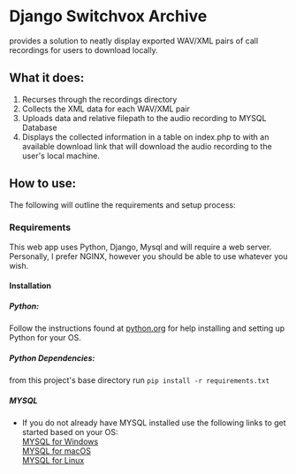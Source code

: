 # Django Switchvox Archive
provides a solution to neatly display exported WAV/XML pairs of call recordings for users to download locally.

## What it does:
  1. Recurses through the recordings directory
  2. Collects the XML data for each WAV/XML pair
  3. Uploads data and relative filepath to the audio recording to MYSQL Database
  4. Displays the collected information in a table on index.php to with an available download link that will download the audio recording to the user's local machine. 

## How to use:
 The following will outline the requirements and setup process:

 ### Requirements
  This web app uses Python, Django, Mysql and will require a web server. Personally, I prefer NGINX, however you should be able to use whatever you wish. 

#### Installation
##### Python:
   Follow the instructions found at [python.org](https://www.python.org/) for help installing and setting up Python for your OS.
##### Python Dependencies:
   from this project's base directory run `pip install -r requirements.txt`
##### MYSQL
 - If you do not already have MYSQL installed use the following links to get started based on your OS:\
    [MYSQL for Windows](https://dev.mysql.com/doc/mysql-installation-excerpt/5.7/en/windows-installation.html)\
    [MYSQL for macOS](https://dev.mysql.com/doc/mysql-installation-excerpt/5.7/en/osx-installation.html)\
    [MYSQL for Linux](https://dev.mysql.com/doc/mysql-installation-excerpt/5.7/en/linux-installation.html)
